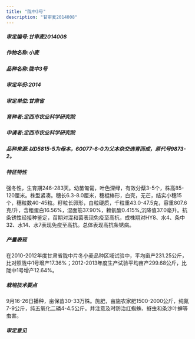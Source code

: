 ```yaml
---
title: "陇中3号"
description: "甘审麦2014008"
---
```

##### 审定编号:甘审麦2014008

##### 作物名称:小麦

##### 品种名称:陇中3号

##### 审定年份:2014

##### 审定单位:甘肃省

##### 育种者:定西市农业科学研究院

##### 申请者:定西市农业科学研究院

##### 品种来源:以D5815-5为母本，60077-6-0为父本杂交选育而成，原代号9873-2。

##### 特征特性
强冬性，生育期246-283天。幼苗匍匐，叶色深绿，有效分蘖3-5个，株高85-120厘米。株型紧凑。穗长6.3-8.0厘米，穗棍棒形，白壳，无芒，结实小穗15个，穗粒数40-45粒。籽粒长卵形，白粒硬质，千粒重43.0-47.5克，容重807.6克/升，含粗蛋白16.56%，湿面筋37.90%，赖氨酸0.415%,沉降值37.0毫升。抗条锈性经接种鉴定，苗期对混和菌表现免疫至高抗，成株期对HY8、水4、条中32、水14、水7表现免疫至高抗。总体表现高抗条锈病。

##### 产量表现
在2010-2012年度甘肃省陇中片冬小麦品种区域试验中，平均亩产231.25公斤，比对照陇中1号增产17.36%；2012-2013年度生产试验平均亩产299.68公斤，比陇中1号增产12.64%。

##### 栽培技术要点
 9月16-26日播种，亩保苗30-33万株。施肥，亩施农家肥1500-2000公斤，纯氮7-9公斤，纯五氧化二磷4-4.5公斤。并注意及时防治红蜘蛛、蚜虫和条沙叶蝉等虫害。

##### 审定意见

